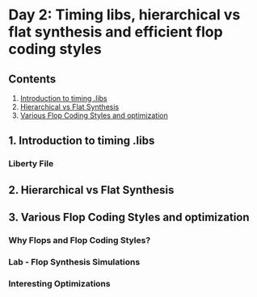 # Day 2: Timing libs, hierarchical vs flat synthesis and efficient flop coding styles

## Contents
1. [Introduction to timing .libs](#1-introduction-to-timing-libs)
2. [Hierarchical vs Flat Synthesis](#2-hierarchical-vs-flat-synthesis)
3. [Various Flop Coding Styles and optimization](#3-various-flop-coding-styles-and-optimization)

## 1. Introduction to timing .libs

### Liberty File


## 2. Hierarchical vs Flat Synthesis

## 3. Various Flop Coding Styles and optimization
### Why Flops and Flop Coding Styles?
### Lab - Flop Synthesis Simulations
### Interesting Optimizations
